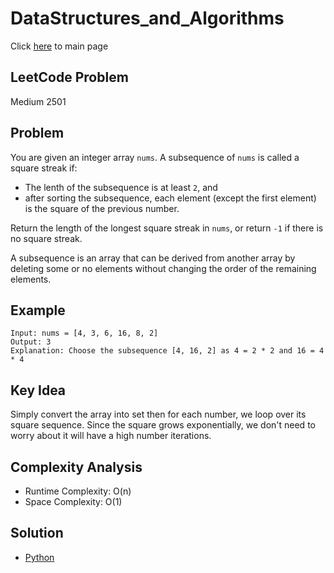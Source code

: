 # DataStructures_and_Algorithms
Click [here](../../README.md) to main page

## LeetCode Problem
Medium 2501

## Problem
You are given an integer array `nums`. A subsequence of `nums` is called a square streak if:
- The lenth of the subsequence is at least `2`, and
- after sorting the subsequence, each element (except the first element) is the square of the previous number.

Return the length of the longest square streak in `nums`, or return `-1` if there is no square streak.

A subsequence is an array that can be derived from another array by deleting some or no elements without changing the order of the remaining elements.

## Example
```
Input: nums = [4, 3, 6, 16, 8, 2]
Output: 3
Explanation: Choose the subsequence [4, 16, 2] as 4 = 2 * 2 and 16 = 4 * 4
```

## Key Idea
Simply convert the array into set then for each number, we loop over its square sequence. Since the square grows exponentially, we don't need to worry about it will have a high number iterations.

## Complexity Analysis
- Runtime Complexity: O(n)
- Space Complexity: O(1)

## Solution
- [Python](./solution.py)
